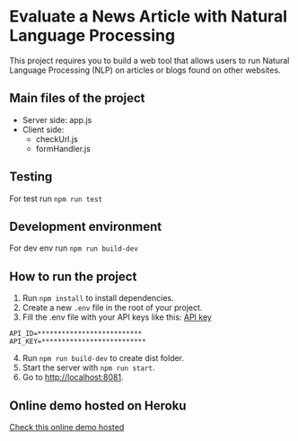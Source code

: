 # Evaluate a News Article with Natural Language Processing

This project requires you to build a web tool that allows users to run Natural Language Processing (NLP) on articles or blogs found on other websites.

## Main files of the project

- Server side: app.js
- Client side: 
  - checkUrl.js 
  - formHandler.js

## Testing

For test run `npm run test`

## Development environment

For dev env run `npm run build-dev`

## How to run the project

1. Run `npm install` to install dependencies.
2. Create a new `.env` file in the root of your project.
3. Fill the .env file with your API keys like this: [ API key](https://newsapi.aylien.com/)
```
API_ID=**************************
API_KEY=**************************
```
4. Run `npm run build-dev` to create dist folder.
5. Start the server with `npm run start`.
6. Go to [http://localhost:8081](http://localhost:8081).


## Online demo hosted on Heroku
[Check this online demo hosted](https://udacity-project--072020.herokuapp.com/)


